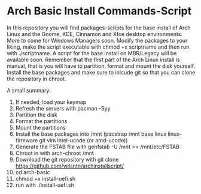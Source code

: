 # Arch Basic Install Commands-Script

In this repository you will find packages-scripts for the base install of Arch Linux and the Gnome, KDE, Cinnamon and Xfce desktop environments. More to come for Windows Managers soon.
Modify the packages to your liking, make the script executable with chmod +x scriptname and then run with ./scriptname.
A script for the base install on MBR/Legacy will be available soon.
Remember that the first part of the Arch Linux install is manual, that is you will have to partition, format and mount the disk yourself. Install the base packages and make sure to inlcude git so that you can clone the repository in chroot.

A small summary:

1. If needed, load your keymap
2. Refresh the servers with pacman -Syy
3. Partition the disk
4. Format the partitions
5. Mount the partitions
6. Install the base packages into /mnt (pacstrap /mnt base linux linux-firmware git vim intel-ucode (or amd-ucode))
7. Generate the FSTAB file with genfstab -U /mnt >> /mnt/etc/FSTAB
8. Chroot in with arch-chroot /mnt
9. Download the git repository with git clone https://github.com/wilsntn/archinstallscript/
10. cd arch-basic
11. chmod +x install-uefi.sh
12. run with ./install-uefi.sh
